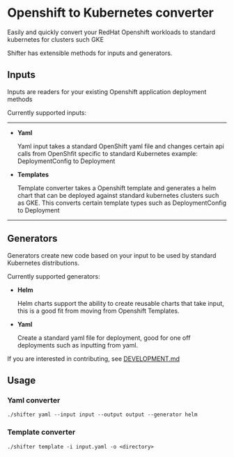 # Openshift to Kubernetes converter

Easily and quickly convert your RedHat Openshift workloads to standard kubernetes for clusters such GKE

Shifter has extensible methods for inputs and generators.


## Inputs

Inputs are readers for your existing Openshift application deployment methods

Currently supported inputs:

-----------------

* **Yaml**

  Yaml input takes a standard OpenShift yaml file and changes certain api calls from OpenShfit specific to standard Kubernetes example: DeploymentConfig to Deployment

* **Templates**

  Template converter takes a Openshift template and generates a helm chart that can be deployed against standard kubernetes clusters such as GKE.  This converts certain template types such as DeploymentConfig to Deployment

----------------

## Generators

Generators create new code based on your input to be used by standard Kubernetes distributions.

Currently supported generators:

* **Helm**

  Helm charts support the ability to create reusable charts that take input, this is a good fit from moving from Openshift Templates.

* **Yaml** 

  Create a standard yaml file for deployment, good for one off deployments such as inputting from yaml.

If you are interested in contributing, see [DEVELOPMENT.md](./DEVELOPMENT.md)

## Usage

### Yaml converter
```./shifter yaml --input input --output output --generator helm```

### Template converter
```./shifter template -i input.yaml -o <directory>```

